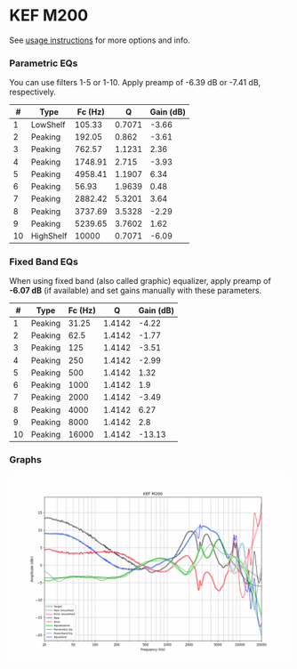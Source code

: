 # KEF M200
See [usage instructions](https://github.com/jaakkopasanen/AutoEq#usage) for more options and info.

### Parametric EQs
You can use filters 1-5 or 1-10. Apply preamp of -6.39 dB or -7.41 dB, respectively.

|   # | Type      |   Fc (Hz) |      Q |   Gain (dB) |
|-----|-----------|-----------|--------|-------------|
|   1 | LowShelf  |    105.33 | 0.7071 |       -3.66 |
|   2 | Peaking   |    192.05 | 0.862  |       -3.61 |
|   3 | Peaking   |    762.57 | 1.1231 |        2.36 |
|   4 | Peaking   |   1748.91 | 2.715  |       -3.93 |
|   5 | Peaking   |   4958.41 | 1.1907 |        6.34 |
|   6 | Peaking   |     56.93 | 1.9639 |        0.48 |
|   7 | Peaking   |   2882.42 | 5.3201 |        3.64 |
|   8 | Peaking   |   3737.69 | 3.5328 |       -2.29 |
|   9 | Peaking   |   5239.65 | 3.7602 |        1.62 |
|  10 | HighShelf |  10000    | 0.7071 |       -6.09 |

### Fixed Band EQs
When using fixed band (also called graphic) equalizer, apply preamp of **-6.07 dB** (if available) and set gains manually with these parameters.

|   # | Type    |   Fc (Hz) |      Q |   Gain (dB) |
|-----|---------|-----------|--------|-------------|
|   1 | Peaking |     31.25 | 1.4142 |       -4.22 |
|   2 | Peaking |     62.5  | 1.4142 |       -1.77 |
|   3 | Peaking |    125    | 1.4142 |       -3.51 |
|   4 | Peaking |    250    | 1.4142 |       -2.99 |
|   5 | Peaking |    500    | 1.4142 |        1.32 |
|   6 | Peaking |   1000    | 1.4142 |        1.9  |
|   7 | Peaking |   2000    | 1.4142 |       -3.49 |
|   8 | Peaking |   4000    | 1.4142 |        6.27 |
|   9 | Peaking |   8000    | 1.4142 |        2.8  |
|  10 | Peaking |  16000    | 1.4142 |      -13.13 |

### Graphs
![](./KEF%20M200.png)
